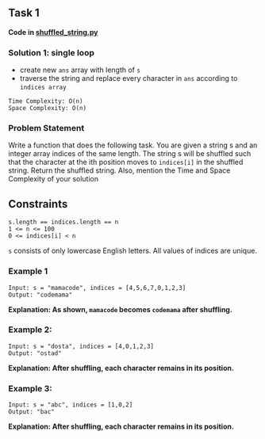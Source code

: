 ## Task 1
**Code in [shuffled_string.py](shuffled_string.py)**


### Solution 1: single loop
- create new `ans` array with length of `s`
- traverse the string and replace every character in `ans` according to `indices array`
````
Time Complexity: O(n)
Space Complexity: O(n)
````


### Problem Statement
Write a function that does the following task.
You are given a string s and an integer array indices of the same length.
The string s will be shuffled such that the character at the ith position moves to `indices[i]` 
in the shuffled string. Return the shuffled string.
Also, mention the Time and Space Complexity of your solution
## Constraints
```
s.length == indices.length == n
1 <= n <= 100
0 <= indices[i] < n
```
`s` consists of only lowercase English letters.
All values of indices are unique.

### Example 1
```
Input: s = "mamacode", indices = [4,5,6,7,0,1,2,3]
Output: "codemama"
```
**Explanation: As shown, `mamacode` becomes `codemama` after shuffling.**

### Example 2:
```
Input: s = "dosta", indices = [4,0,1,2,3]
Output: "ostad"
```
**Explanation: After shuffling, each character remains in its position.**
### Example 3:
```
Input: s = "abc", indices = [1,0,2]
Output: "bac"
```
**Explanation: After shuffling, each character remains in its position.**